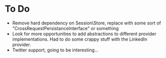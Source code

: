 # To Do
- Remove hard dependency on Session\Store, replace with some sort of "CrossRequestPersistanceInterface" or something
- Look for more opportunities to add abstractions to different provider implementations. Had to do some crappy stuff with the LinkedIn provider.
- Twitter support, going to be interesting...
